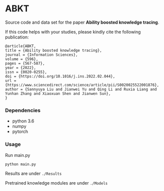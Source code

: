 # ABKT

Source code and data set for the paper **Ability boosted knowledge tracing**.

If this code helps with your studies, please kindly cite the following publication:
```
@article{ABKT,
title = {Ability boosted knowledge tracing},
journal = {Information Sciences},
volume = {596},
pages = {567-587},
year = {2022},
issn = {0020-0255},
doi = {https://doi.org/10.1016/j.ins.2022.02.044},
url = {https://www.sciencedirect.com/science/article/pii/S0020025522001876},
author = {Sannyuya Liu and Jianwei Yu and Qing Li and Ruxia Liang and Yunhan Zhang and Xiaoxuan Shen and Jianwen Sun},
}
```

### Dependencies

- python 3.6
- numpy
- pytorch

### Usage

Run main.py
```
python main.py
```

Results are under `./Results`

Pretrained knowledge modules are under `./Models`

